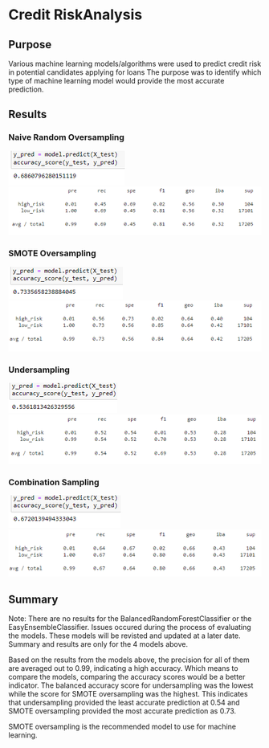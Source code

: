 # Credit RiskAnalysis

## Purpose
Various machine learning models/algorithms were used to predict credit risk in potential candidates applying for loans The purpose was to identify which type of machine learning model would provide the most accurate prediction. 

## Results

### Naive Random Oversampling
![Resources/oversampling](Resources/oversampling.png)
![Resources/oversampling_cri](Resources/oversampling_cri.png)

### SMOTE Oversampling
![Resources/smote](Resources/smote.png)
![Resources/smote_cri](Resources/smote_cri.png)

### Undersampling
![Resources/undersampling](Resources/undersampling.png)
![Resources/undersampling_cri](Resources/undersampling_cri.png)

### Combination Sampling
![Resources/combination](Resources/combination.png)
![Resources/combination_cri](Resources/combination_cri.png)

## Summary
Note: There are no results for the BalancedRandomForestClassifier or the EasyEnsembleClassifier. Issues occured during the process of evaluating the models. These models will be revisted and updated at a later date. Summary and results are only for the 4 models above.

Based on the results from the models above, the precision for all of them are averaged out to 0.99, indicating a high accuracy. Which means to compare the models, comparing the accuracy scores would be a better indicator. The balanced accuracy score for undersampling was the lowest while the score for SMOTE oversampling was the highest. This indicates that undersampling provided the least accurate prediction at 0.54 and SMOTE oversampling provided the most accurate prediction as 0.73.

SMOTE oversampling is the recommended model to use for machine learning.
